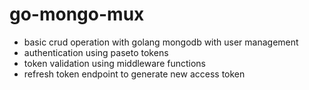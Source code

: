 # go-mongo-mux
- basic crud operation with golang mongodb with user management
- authentication using paseto tokens 
- token validation using middleware functions
- refresh token endpoint to generate new access token
